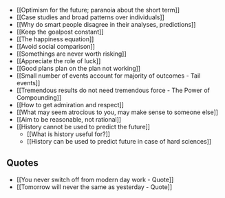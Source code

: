 - [[Optimism for the future; paranoia about the short term]]
- [[Case studies and broad patterns over individuals]]
- [[Why do smart people disagree in their analyses, predictions]]
- [[Keep the goalpost constant]]
- [[The happiness equation]]
- [[Avoid social comparison]]
- [[Somethings are never worth risking]]
- [[Appreciate the role of luck]]
- [[Good plans plan on the plan not working]]
- [[Small number of events account for majority of outcomes - Tail events]]
- [[Tremendous results do not need tremendous force - The Power of Compounding]]
- [[How to get admiration and respect]]
- [[What may seem atrocious to you, may make sense to someone else]]
- [[Aim to be reasonable, not rational]]
- [[History cannot be used to predict the future]]
	- [[What is history useful for?]]
	- [[History can be used to predict future in case of hard sciences]]

## Quotes
- [[You never switch off from modern day work - Quote]]
- [[Tomorrow will never the same as yesterday - Quote]]